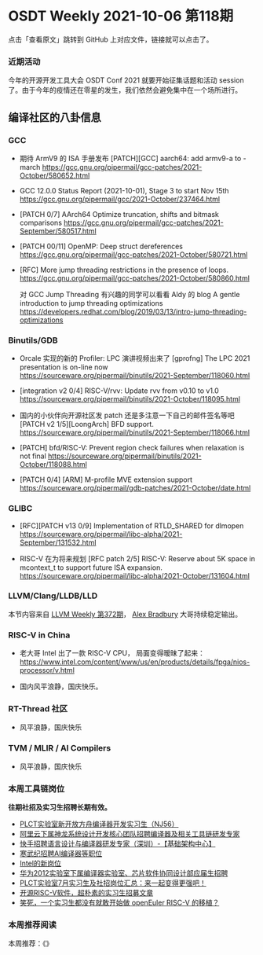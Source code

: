 # OSDT Weekly 2021-10-06 第118期

点击「查看原文」跳转到 GitHub 上对应文件，链接就可以点击了。

### 近期活动

今年的开源开发工具大会 OSDT Conf 2021 就要开始征集话题和活动 session 了。由于今年的疫情还在零星的发生，我们依然会避免集中在一个场所进行。

## 编译社区的八卦信息

### GCC

- 期待 ArmV9 的 ISA 手册发布
  [PATCH][GCC] aarch64: add armv9-a to -march
  https://gcc.gnu.org/pipermail/gcc-patches/2021-October/580652.html

- GCC 12.0.0 Status Report (2021-10-01), Stage 3 to start Nov 15th
  https://gcc.gnu.org/pipermail/gcc/2021-October/237464.html

- [PATCH 0/7] AArch64 Optimize truncation, shifts and bitmask comparisons
  https://gcc.gnu.org/pipermail/gcc-patches/2021-September/580517.html

- [PATCH 00/11] OpenMP: Deep struct dereferences
  https://gcc.gnu.org/pipermail/gcc-patches/2021-October/580721.html

- [RFC] More jump threading restrictions in the presence of loops.
  https://gcc.gnu.org/pipermail/gcc-patches/2021-October/580860.html

  对 GCC Jump Threading 有兴趣的同学可以看看 Aldy 的 blog
  A gentle introduction to jump threading optimizations
  https://developers.redhat.com/blog/2019/03/13/intro-jump-threading-optimizations

### Binutils/GDB

- Orcale 实现的新的 Profiler: LPC 演讲视频出来了
  [gprofng] The LPC 2021 presentation is on-line now
  https://sourceware.org/pipermail/binutils/2021-September/118060.html

- [integration v2 0/4] RISC-V/rvv: Update rvv from v0.10 to v1.0
  https://sourceware.org/pipermail/binutils/2021-October/118095.html

- 国内的小伙伴向开源社区发 patch 还是多注意一下自己的邮件签名等吧
  [PATCH v2 1/5][LoongArch] BFD support.
  https://sourceware.org/pipermail/binutils/2021-September/118066.html

- [PATCH] bfd/RISC-V: Prevent region check failures when relaxation is not final
  https://sourceware.org/pipermail/binutils/2021-October/118088.html

- [PATCH 0/4] [ARM] M-profile MVE extension support
  https://sourceware.org/pipermail/gdb-patches/2021-October/date.html

### GLIBC

- [RFC][PATCH v13 0/9] Implementation of RTLD_SHARED for dlmopen
  https://sourceware.org/pipermail/libc-alpha/2021-September/131532.html

- RISC-V 在为将来规划
  [RFC patch 2/5] RISC-V: Reserve about 5K space in mcontext_t to support future ISA expansion.
  https://sourceware.org/pipermail/libc-alpha/2021-October/131604.html

### LLVM/Clang/LLDB/LLD

本节内容来自 [LLVM Weekly 第372期](http://llvmweekly.org/issue/372)，
[Alex Bradbury](https://www.linkedin.com/in/alex-bradbury/) 大哥持续稳定输出。

### RISC-V in China

- 老大哥 Intel 出了一款 RISC-V CPU， 局面变得暧昧了起来：
  https://www.intel.com/content/www/us/en/products/details/fpga/nios-processor/v.html

- 国内风平浪静，国庆快乐。

### RT-Thread 社区

- 风平浪静，国庆快乐

### TVM / MLIR / AI Compilers

- 风平浪静，国庆快乐

### 本周工具链岗位

**往期社招及实习生招聘长期有效。**

- [PLCT实验室新开放方舟编译器开发实习生（NJ56）](https://mp.weixin.qq.com/s/lPp5RvjYhpDIGsp-luLzKQ)
- [阿里云下属神龙系统设计开发核心团队招聘编译器及相关工具链研发专家](https://mp.weixin.qq.com/s/h3ELBXBHfNjZCyCRixqnOQ)
- [快手招聘语言设计与编译器研发专家（深圳）-【基础架构中心】](https://mp.weixin.qq.com/s/QTWnlaBFtWQ3YThHJSIhbA)
- [寒武纪招聘AI编译器等职位](https://mp.weixin.qq.com/s/LWpDXEA2rJ1wx9mr8XoWxw)
- [Intel的新岗位](https://mp.weixin.qq.com/s/xs-deMCI4ob7WX0vIRZMZw)
- [华为2012实验室下属编译器实验室、芯片软件协同设计部应届生招聘](https://mp.weixin.qq.com/s/dMkGkbgNvW--D6fLthfoPA)
- [PLCT实验室7月实习生及社招岗位汇总：来一起变得更强吧！](https://mp.weixin.qq.com/s/lL5_L2oh-kNvP8wHMARSAg)
- [开源RISC-V软件，超朴素的实习生招募文章](https://mp.weixin.qq.com/s/ETtlYTHa_41SYrxpSuh_sw)
- [笑死，一个实习生都没有就敢开始做 openEuler RISC-V 的移植？](https://mp.weixin.qq.com/s/x_LUxu1dJTaN6VS7DU6xsg)

### 本周推荐阅读

本周推荐：《》
